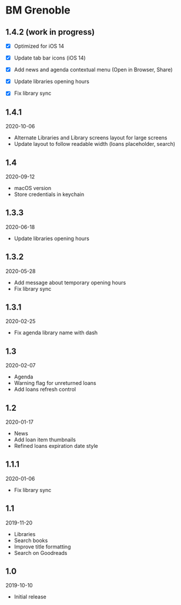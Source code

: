 # BM Grenoble

## 1.4.2 (work in progress)

- [x] Optimized for iOS 14
- [x] Update tab bar icons (iOS 14)
- [x] Add news and agenda contextual menu (Open in Browser, Share)
- [x] Update libraries opening hours
- [x] Fix library sync


## 1.4.1

2020-10-06

- Alternate Libraries and Library screens layout for large screens
- Update layout to follow readable width (loans placeholder, search)


## 1.4

2020-09-12

- macOS version
- Store credentials in keychain


## 1.3.3

2020-06-18

- Update libraries opening hours


## 1.3.2

2020-05-28

- Add message about temporary opening hours
- Fix library sync


## 1.3.1

2020-02-25

- Fix agenda library name with dash


## 1.3

2020-02-07

- Agenda
- Warning flag for unreturned loans
- Add loans refresh control


## 1.2

2020-01-17

- News
- Add loan item thumbnails
- Refined loans expiration date style


## 1.1.1

2020-01-06

- Fix library sync


## 1.1

2019-11-20

- Libraries
- Search books
- Improve title formatting
- Search on Goodreads


## 1.0

2019-10-10

- Initial release
